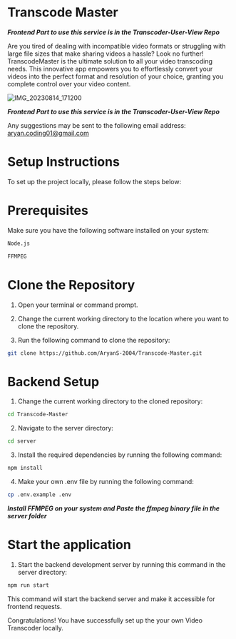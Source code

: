 # Transcode Master


***Frontend Part to use this service is in the Transcoder-User-View Repo***


Are you tired of dealing with incompatible video formats or struggling with large file sizes that make sharing videos a hassle? Look no further! TranscodeMaster is the ultimate solution to all your video transcoding needs. This innovative app empowers you to effortlessly convert your videos into the perfect format and resolution of your choice, granting you complete control over your video content.


![IMG_20230814_171200](https://github.com/AryanS-2004/Transcode-Master/assets/102866440/a1bd759e-aefe-4c5e-9d35-da56be4bb69f)



***Frontend Part to use this service is in the Transcoder-User-View Repo***

Any suggestions may be sent to the following email address: aryan.coding01@gmail.com


# Setup Instructions

To set up the project locally, please follow the steps below:

# Prerequisites
Make sure you have the following software installed on your system:

```bash
Node.js   
```
```bash
FFMPEG
```

# Clone the Repository
1. Open your terminal or command prompt.
   
   
2. Change the current working directory to the location where you want to clone the repository.


3. Run the following command to clone the repository:  
```bash
git clone https://github.com/AryanS-2004/Transcode-Master.git
```

# Backend Setup
1. Change the current working directory to the cloned repository:  
```bash
cd Transcode-Master
```

2. Navigate to the server directory:  
```bash
cd server
```

3. Install the required dependencies by running the following command:
```bash  
npm install
```

4. Make your own .env file by running the following command:
```bash  
cp .env.example .env
```

***Install FFMPEG on your system and Paste the ffmpeg binary file in the server folder***

# Start the application

1. Start the backend development server  by running this command in the server directory:
```bash  
npm run start
```
This command will start the backend server and make it accessible for frontend requests.

Congratulations! You have successfully set up the your own Video Transcoder locally.
